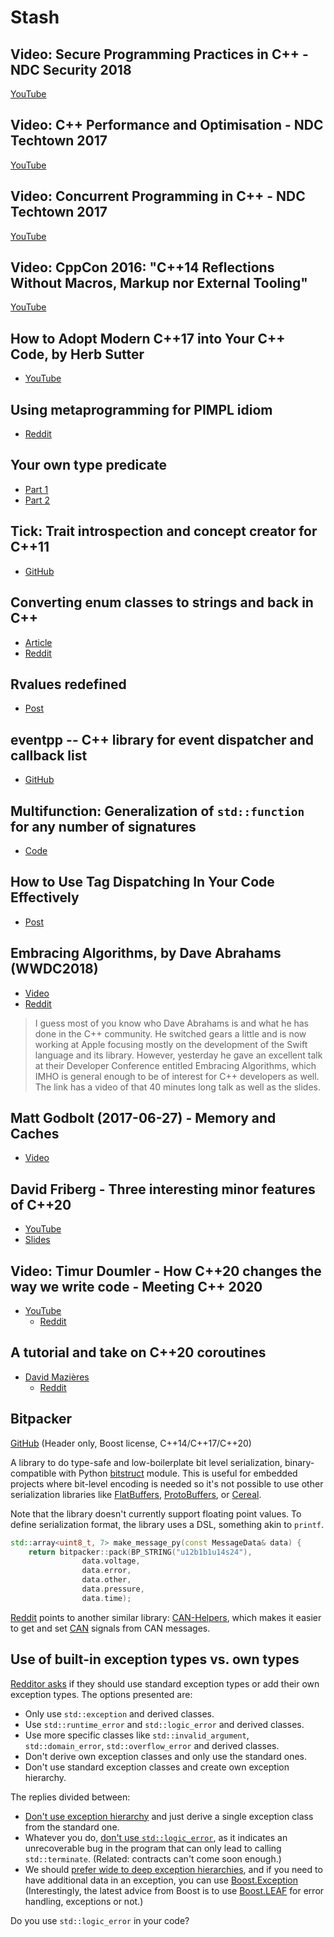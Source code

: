 # Stash

## Video: Secure Programming Practices in C++ - NDC Security 2018

[YouTube](https://www.youtube.com/watch?v=Jh0G_A7iRac)

## Video: C++ Performance and Optimisation - NDC Techtown 2017

[YouTube](https://www.youtube.com/watch?v=eICYHA-eyXM)

## Video: Concurrent Programming in C++ - NDC Techtown 2017

[YouTube](https://www.youtube.com/watch?v=O7gUNNYjmsM)

## Video: CppCon 2016: "C++14 Reflections Without Macros, Markup nor External Tooling"

[YouTube](https://www.youtube.com/watch?v=abdeAew3gmQ)

## How to Adopt Modern C++17 into Your C++ Code, by Herb Sutter

* [YouTube](https://www.youtube.com/watch?v=UsrHQAzSXkA)

## Using metaprogramming for PIMPL idiom

* [Reddit](https://www.reddit.com/r/cpp/comments/7971ws/using_metaprogramming_for_pimpl_idiom/)

## Your own type predicate

* [Part 1](https://akrzemi1.wordpress.com/2017/12/02/your-own-type-predicate/)
* [Part 2](https://akrzemi1.wordpress.com/2017/12/20/a-friendly-type-predicate/)

## Tick: Trait introspection and concept creator for C++11

* [GitHub](https://github.com/pfultz2/Tick)

## Converting enum classes to strings and back in C++

* [Article](https://sheep.horse/2018/5/converting_enum_classes_to_strings_and_back_in_c++.html)
* [Reddit](https://www.reddit.com/r/cpp/comments/8hwk91/converting_enum_classes_to_strings_and_back_in_c/)

## Rvalues redefined

* [Post](https://akrzemi1.wordpress.com/2018/05/16/rvalues-redefined/)

## eventpp -- C++ library for event dispatcher and callback list

* [GitHub](https://github.com/wqking/eventpp)

## Multifunction: Generalization of `std::function` for any number of signatures

* [Code](https://github.com/fgoujeon/multifunction)

## How to Use Tag Dispatching In Your Code Effectively

* [Post](http://www.fluentcpp.com/2018/04/27/tag-dispatching/)

## Embracing Algorithms, by Dave Abrahams (WWDC2018)

* [Video](https://developer.apple.com/videos/play/wwdc2018/223/)
* [Reddit](https://www.reddit.com/r/cpp/comments/8pqtr1/dave_abrahams_on_embracing_algorithms_at_wwdc_2018/)

> I guess most of you know who Dave Abrahams is and what he has done in the C++ community. He
> switched gears a little and is now working at Apple focusing mostly on the development of the
> Swift language and its library. However, yesterday he gave an excellent talk at their Developer
> Conference entitled Embracing Algorithms, which IMHO is general enough to be of interest for C++
> developers as well. The link has a video of that 40 minutes long talk as well as the slides.

## Matt Godbolt (2017-06-27) - Memory and Caches

* [Video](https://www.youtube.com/watch?v=vDns3Um39l0)

## David Friberg - Three interesting minor features of C++20

* [YouTube](https://youtube.com/watch?v=4AQulaRJGMc)
* [Slides](https://dfrib.github.io/presentations/2020cw50_Gbgcpp_MinorCpp20Features.html)

## Video: Timur Doumler - How C++20 changes the way we write code - Meeting C++ 2020

* [YouTube](https://youtu.be/VK-16tpFQVI)
  * [Reddit](https://www.reddit.com/r/cpp/comments/lo4z89/timur_doumler_how_c20_changes_the_way_we_write/?ref=share&ref_source=link)

## A tutorial and take on C++20 coroutines

* [David Mazières](https://www.scs.stanford.edu/~dm/blog/c++-coroutines.html)
  * [Reddit](https://www.reddit.com/r/cpp/comments/lpo9qa/my_tutorial_and_take_on_c20_coroutines_david/)

## Bitpacker

[GitHub](https://github.com/CrustyAuklet/bitpacker) (Header only, Boost license, C++14/C++17/C++20)

A library to do type-safe and low-boilerplate bit level serialization, binary-compatible with Python [bitstruct](https://pypi.org/project/bitstruct/) module. This is useful for embedded projects where bit-level encoding is needed so it's not possible to use other serialization libraries like [FlatBuffers](https://google.github.io/flatbuffers/), [ProtoBuffers](https://developers.google.com/protocol-buffers), or [Cereal](https://uscilab.github.io/cereal/).

Note that the library doesn't currently support floating point values. To define serialization format, the library uses a DSL, something akin to `printf`.

```cpp
std::array<uint8_t, 7> make_message_py(const MessageData& data) {
    return bitpacker::pack(BP_STRING("u12b1b1u14s24"),
                data.voltage,
                data.error,
                data.other,
                data.pressure,
                data.time);
```

[Reddit](https://www.reddit.com/r/cpp/comments/n2v0vu/bitpacker_type_safe_and_lowboilerplate_bit_level/) points to another similar library: [CAN-Helpers](https://github.com/Wetmelon/CAN-Helpers), which makes it easier to get and set [CAN](https://en.wikipedia.org/wiki/CAN_bus) signals from CAN messages.

## Use of built-in exception types vs. own types

[Redditor asks](https://www.reddit.com/r/cpp/comments/pft9f2/use_of_builtin_exception_types_vs_own_types/) if they should use standard exception types or add their own exception types. The options presented are:

- Only use `std::exception` and derived classes.
- Use `std::runtime_error` and `std::logic_error` and derived classes.
- Use more specific classes like `std::invalid_argument`, `std::domain_error`, `std::overflow_error` and derived classes.
- Don't derive own exception classes and only use the standard ones.
- Don't use standard exception classes and create own exception hierarchy.

The replies divided between:

- [Don't use exception hierarchy](https://www.reddit.com/r/cpp/comments/pft9f2/comment/hb6k7zk/?utm_source=share&utm_medium=web2x&context=3) and just derive a single exception class from the standard one.
- Whatever you do, [don't use `std::logic_error`](https://www.reddit.com/r/cpp/comments/pft9f2/comment/hb6p3bu/?utm_source=share&utm_medium=web2x&context=3), as it indicates an unrecoverable bug in the program that can only lead to calling `std::terminate`. (Related: contracts can't come soon enough.)
- We should [prefer wide to deep exception hierarchies](https://www.reddit.com/r/cpp/comments/pft9f2/comment/hb733gs/?utm_source=share&utm_medium=web2x&context=3), and if you need to have additional data in an exception, you can use [Boost.Exception](https://www.boost.org/doc/libs/1_77_0/libs/exception/doc/boost-exception.html) (Interestingly, the latest advice from Boost is to use [Boost.LEAF](https://www.boost.org/doc/libs/1_77_0/libs/leaf/doc/html/index.html) for error handling, exceptions or not.)

Do you use `std::logic_error` in your code?
